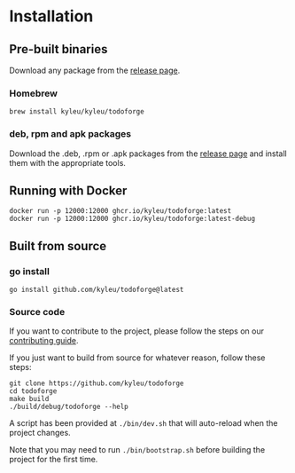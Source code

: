 # Installation

## Pre-built binaries
Download any package from the [release page](https://github.com/kyleu/todoforge/releases).

### Homebrew
```shell
brew install kyleu/kyleu/todoforge
```

### deb, rpm and apk packages
Download the .deb, .rpm or .apk packages from the [release page](https://github.com/kyleu/todoforge/releases) and install them with the appropriate tools.

## Running with Docker
```shell
docker run -p 12000:12000 ghcr.io/kyleu/todoforge:latest
docker run -p 12000:12000 ghcr.io/kyleu/todoforge:latest-debug
```

## Built from source

### go install
```shell
go install github.com/kyleu/todoforge@latest
```

### Source code

If you want to contribute to the project, please follow the steps on our [contributing guide](contributing).

If you just want to build from source for whatever reason, follow these steps:

```shell
git clone https://github.com/kyleu/todoforge
cd todoforge
make build
./build/debug/todoforge --help
```

A script has been provided at `./bin/dev.sh` that will auto-reload when the project changes.

Note that you may need to run `./bin/bootstrap.sh` before building the project for the first time.
